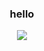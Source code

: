 <h3 align="center">hello</h3>

<p align="center"><a href="https://linkedin.com/in/torrance-c"/><b><img src="https://img.shields.io/badge/Linkedin-%230077B5.svg?style=flat&logo=linkedin&logoColor=white"></a></b></p>
<!-- ### front-end
![JavaScript](https://img.shields.io/badge/Javascript-%23323330.svg?style=flat&logo=javascript&logoColor=%23F7DF1E)
![HTML5](https://img.shields.io/badge/HTML5-%23E34F26.svg?style=flat&logo=html5&logoColor=white)
![CSS3](https://img.shields.io/badge/CSS3-%231572B6.svg?style=flat&logo=css3&logoColor=white)
![React](https://img.shields.io/badge/React-%2320232a.svg?style=flat&logo=react&logoColor=%2361DAFB)
### back-end
![NPM](https://img.shields.io/badge/NPM-%23000000.svg?style=flat&logo=npm&logoColor=white)
![Yarn](https://img.shields.io/badge/Yarn-%232C8EBB.svg?style=flat&logo=yarn&logoColor=white)
![NodeJS](https://img.shields.io/badge/Node.js-%2343853D.svg?style=flat&logo=node.js&logoColor=white)
![Express.js](https://img.shields.io/badge/Express.js-%23404d59.svg?style=flat&logo=express&logoColor=%2361DAFB)
### other
![Heroku](https://img.shields.io/badge/%E2%86%91-Heroku-7056bf.svg)
![Git](https://img.shields.io/badge/Git-%23F05033.svg?style=flat&logo=git&logoColor=white)
![GitHub](https://img.shields.io/badge/Github-%23121011.svg?style=flat&logo=github&logoColor=white) -->
<!-- 
<a href="https://github.com/chanychi/github-readme-stats">
  <img align="center" src="https://github-readme-stats.vercel.app/api?username=torrancecui&show_icons=true&count_private=true&theme=dracula" />
</a>
 -->
